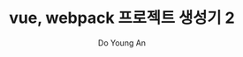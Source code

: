 ---
layout: post
title: vue, webpack 프로젝트 생성기 2
data: 2018-01-03
description: 
img: vue_logo.jpeg
tags: [vue]
author: Do Young An
---